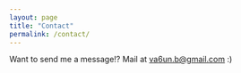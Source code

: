 ```yaml
---
layout: page
title: "Contact"
permalink: /contact/
---
```



Want to send me a message!? 
Mail at <a href="mailto:va6un.b@gmail.com">va6un.b@gmail.com</a> :)